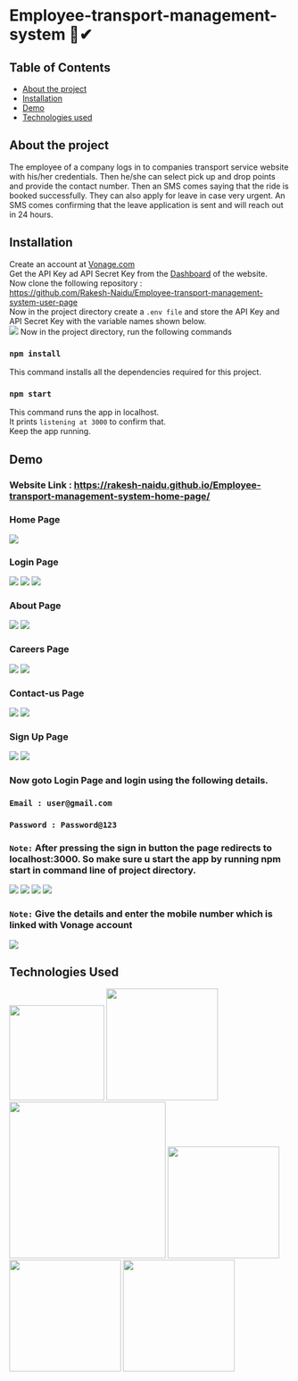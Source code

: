 # Employee-transport-management-system 🚗✔

## Table of Contents
  * [About the project](#about-the-project)
  * [Installation](#installation)
  * [Demo](#demo)
  * [Technologies used](#technologies-used)

## About the project
The employee of a company logs in to companies transport service website with his/her credentials. Then he/she can select pick up and drop points and provide the contact number. Then an SMS comes saying that the ride is booked successfully. They can also apply for leave in case very urgent. An SMS comes confirming that the leave application is sent and will reach out in 24 hours.

## Installation
Create an account at [Vonage.com](https://dashboard.nexmo.com/sign-up) \
Get the API Key ad API Secret Key from the [Dashboard](https://dashboard.nexmo.com/) of the website.\
Now clone the following repository :\
https://github.com/Rakesh-Naidu/Employee-transport-management-system-user-page \
Now in the project directory create a ``.env file`` and store the API Key and API Secret Key with the variable names shown below. \
![](https://user-images.githubusercontent.com/44801151/116256735-15a28100-a791-11eb-87cb-d1a272e32487.png)
Now in the project directory, run the following commands
### ```npm install```
This command installs all the dependencies required for this project.
### ```npm start```
This command runs the app in localhost. \
It prints ``listening at 3000`` to confirm that.\
Keep the app running.

## Demo
### Website Link : https://rakesh-naidu.github.io/Employee-transport-management-system-home-page/
### Home Page
![](https://user-images.githubusercontent.com/44801151/116815224-33e5f380-ab7a-11eb-83ce-9b291d313824.png)
### Login Page
![](https://user-images.githubusercontent.com/44801151/116815296-74de0800-ab7a-11eb-9598-5845645ee25a.png)
![](https://user-images.githubusercontent.com/44801151/116815378-dc945300-ab7a-11eb-8651-978badfa4ad2.png)
![](https://user-images.githubusercontent.com/44801151/116815425-241adf00-ab7b-11eb-9bb8-8f1a20069842.png)
### About Page
![](https://user-images.githubusercontent.com/44801151/116815476-5af0f500-ab7b-11eb-913c-8756443b3a81.png)
![](https://user-images.githubusercontent.com/44801151/116815539-a3a8ae00-ab7b-11eb-9927-06fdf2f534fb.png)
### Careers Page
![](https://user-images.githubusercontent.com/44801151/116815682-482af000-ab7c-11eb-9d25-6804d15e428e.png)
![](https://user-images.githubusercontent.com/44801151/116815744-87594100-ab7c-11eb-97d1-26a04c478bb5.png)
### Contact-us Page
![](https://user-images.githubusercontent.com/44801151/116815793-c8e9ec00-ab7c-11eb-9253-84f6791b4abc.png)
![](https://user-images.githubusercontent.com/44801151/116815819-edde5f00-ab7c-11eb-8ae9-6713d4576d1a.png)
### Sign Up Page
![](https://user-images.githubusercontent.com/44801151/116815867-31d16400-ab7d-11eb-90a4-58a42c27fbce.png)
![](https://user-images.githubusercontent.com/44801151/116815910-69401080-ab7d-11eb-8fcc-e9f18066b157.png)
### Now goto Login Page and login using the following details.
### ```Email : user@gmail.com``` 
### ```Password : Password@123```
### ```Note:``` After pressing the sign in button the page redirects to localhost:3000. So make sure u start the app by running npm start in command line of project directory.
![](https://user-images.githubusercontent.com/44801151/116816135-5aa62900-ab7e-11eb-99fe-3d331f41a80a.png)
![](https://user-images.githubusercontent.com/44801151/116816288-fafc4d80-ab7e-11eb-9875-c30ce59ce9a7.png)
![](https://user-images.githubusercontent.com/44801151/116816341-2e3edc80-ab7f-11eb-886f-d6b44f276773.png)
![](https://user-images.githubusercontent.com/44801151/116816371-4adb1480-ab7f-11eb-9ca4-b3956c819fdc.png)
### ```Note:``` Give the details and enter the mobile number which is linked with Vonage account
![](https://user-images.githubusercontent.com/44801151/116288527-3b3e8300-a7af-11eb-97a5-501e7c6e16f1.jpg)

## Technologies Used

[<img target="_blank" src="https://img.flaticon.com/icons/png/512/174/174854.png?size=1200x630f&pad=10,10,10,10&ext=png&bg=FFFFFFFF" width=170>](https://developer.mozilla.org/en-US/docs/Web/HTML) [<img target="_blank" src="https://img.flaticon.com/icons/png/512/1348/1348052.png?size=1200x630f&pad=10,10,10,10&ext=png&bg=FFFFFFFF" width=200>](https://getbootstrap.com/) \
[<img target="_blank" src="https://img.flaticon.com/icons/png/512/732/732190.png?size=1200x630f&pad=10,10,10,10&ext=png&bg=FFFFFFFF" width=280>](https://developer.mozilla.org/en-US/docs/Web/CSS) [<img target="_blank" src="https://img.flaticon.com/icons/png/512/919/919825.png?size=1200x630f&pad=10,10,10,10&ext=png&bg=FFFFFFFF" width=200>](https://nodejs.org/en/) \
[<img target="_blank" src="https://image.flaticon.com/icons/png/512/919/919828.png" width=200>](https://www.w3schools.com/js/DEFAULT.asp) 
[<img target="_blank" src="https://mms.businesswire.com/media/20201119005128/en/820880/23/Vonage_16x9_Logo_%281%29.jpg" width=200>](https://www.vonage.com/) 
